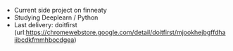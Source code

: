 - Current side project on finneaty
- Studying Deeplearn / Python
- Last delivery: doitfirst (url:https://chromewebstore.google.com/detail/doitfirst/mjookhejbgffdhaiibcdkfmmhbocdgea)
